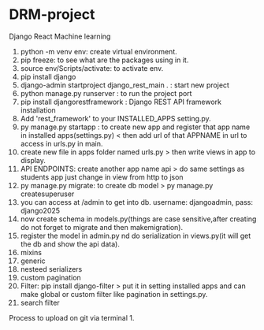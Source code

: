 # DRM-project
 Django React Machine learning


 1. python -m venv env: create virtual environment.
 2. pip freeze: to see what are the packages using in it.
 3. source env/Scripts/activate:  to activate env.
 4. pip install django
 5. django-admin startproject django_rest_main . : start new project
 6. python manage.py runserver : to run the project port
 7. pip install djangorestframework : Django REST API framework installation
 8. Add 'rest_framework' to your INSTALLED_APPS setting.py.
 9. py manage.py startapp <APPNAME> : to create new app and register that app name in installed apps(settings.py) < then add url of that APPNAME in url to access in urls.py in main.
 10. create new file in apps folder named urls.py > then write views in app to display.
 11. API ENDPOINTS: create another app name api > do same settings as students app just change in view from http to json
 12. py manage.py migrate: to create db model > py manage.py createsuperuser
 13. you can access at <urladress>/admin to get into db. username: djangoadmin, pass: django2025
 14. now create schema in models.py(things are case sensitive,after creating do not forget to migrate and then makemigration).
 15. register the model in admin.py nd do serialization in views.py(it will get the db and show the api data).
 16. mixins
 17. generic
 18. nesteed serializers
 19. custom pagination
 20. Filter: pip install django-filter > put it in setting installed apps and can make global or custom filter like pagination in settings.py.
 21. search filter
 
Process to upload on git via terminal
1. 
